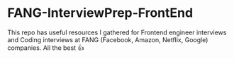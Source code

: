 # FANG-InterviewPrep-FrontEnd
This repo has useful resources I gathered for Frontend engineer interviews and Coding interviews at FANG (Facebook, Amazon, Netflix, Google) companies. 
All the best :thumbsup:
